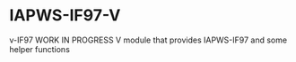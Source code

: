 # IAPWS-IF97-V
 v-IF97 WORK IN PROGRESS  V module that provides IAPWS-IF97 and some helper functions
